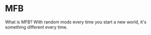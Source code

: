 ﻿# MFB

What is MFB? With random mods every time you start a new world, it's something different every time.
